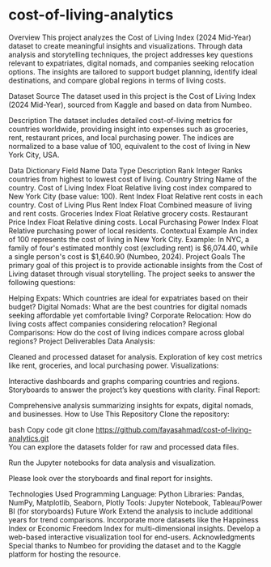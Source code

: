 # cost-of-living-analytics
Overview
This project analyzes the Cost of Living Index (2024 Mid-Year) dataset to create meaningful insights and visualizations. Through data analysis and storytelling techniques, the project addresses key questions relevant to expatriates, digital nomads, and companies seeking relocation options. The insights are tailored to support budget planning, identify ideal destinations, and compare global regions in terms of living costs.

Dataset
Source
The dataset used in this project is the Cost of Living Index (2024 Mid-Year), sourced from Kaggle and based on data from Numbeo.

Description
The dataset includes detailed cost-of-living metrics for countries worldwide, providing insight into expenses such as groceries, rent, restaurant prices, and local purchasing power. The indices are normalized to a base value of 100, equivalent to the cost of living in New York City, USA.

Data Dictionary
Field Name	Data Type	Description
Rank	Integer	Ranks countries from highest to lowest cost of living.
Country	String	Name of the country.
Cost of Living Index	Float	Relative living cost index compared to New York City (base value: 100).
Rent Index	Float	Relative rent costs in each country.
Cost of Living Plus Rent Index	Float	Combined measure of living and rent costs.
Groceries Index	Float	Relative grocery costs.
Restaurant Price Index	Float	Relative dining costs.
Local Purchasing Power Index	Float	Relative purchasing power of local residents.
Contextual Example
An index of 100 represents the cost of living in New York City.
Example: In NYC, a family of four's estimated monthly cost (excluding rent) is $6,074.40, while a single person's cost is $1,640.90 (Numbeo, 2024).
Project Goals
The primary goal of this project is to provide actionable insights from the Cost of Living dataset through visual storytelling. The project seeks to answer the following questions:

Helping Expats: Which countries are ideal for expatriates based on their budget?
Digital Nomads: What are the best countries for digital nomads seeking affordable yet comfortable living?
Corporate Relocation: How do living costs affect companies considering relocation?
Regional Comparisons: How do the cost of living indices compare across global regions?
Project Deliverables
Data Analysis:

Cleaned and processed dataset for analysis.
Exploration of key cost metrics like rent, groceries, and local purchasing power.
Visualizations:

Interactive dashboards and graphs comparing countries and regions.
Storyboards to answer the project’s key questions with clarity.
Final Report:

Comprehensive analysis summarizing insights for expats, digital nomads, and businesses.
How to Use This Repository
Clone the repository:

bash
Copy code
git clone https://github.com/fayasahmad/cost-of-living-analytics.git  
You can explore the datasets folder for raw and processed data files.

Run the Jupyter notebooks for data analysis and visualization.

Please look over the storyboards and final report for insights.

Technologies Used
Programming Language: Python
Libraries: Pandas, NumPy, Matplotlib, Seaborn, Plotly
Tools: Jupyter Notebook, Tableau/Power BI (for storyboards)
Future Work
Extend the analysis to include additional years for trend comparisons.
Incorporate more datasets like the Happiness Index or Economic Freedom Index for multi-dimensional insights.
Develop a web-based interactive visualization tool for end-users.
Acknowledgments
Special thanks to Numbeo for providing the dataset and to the Kaggle platform for hosting the resource.


